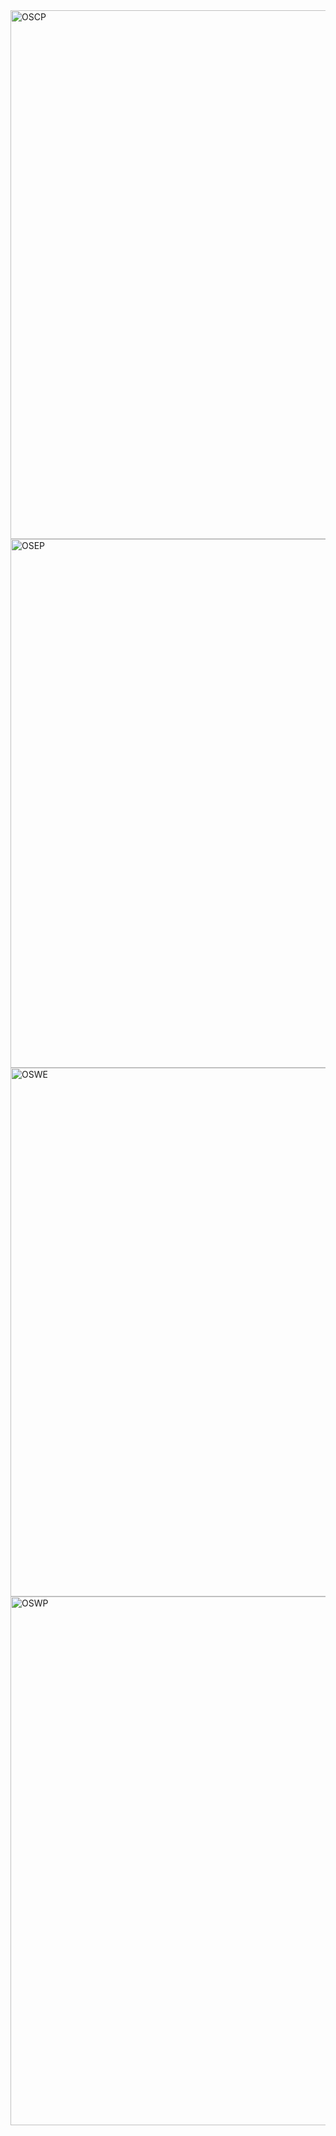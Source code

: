 <img width="846" alt="OSCP" src="https://github.com/A1vinSmith/A1vinSmith/assets/24937594/f004d615-032d-4868-bc6e-b2456527d534">


<img width="846" alt="OSEP" src="https://github.com/A1vinSmith/A1vinSmith/assets/24937594/02416de0-cb69-4bea-8278-04d120a6d33c">

<img width="846" alt="OSWE" src="https://api.accredible.com/v1/frontend/credential_website_embed_image/certificate/131842045">

<img width="846" alt="OSWP" src="https://api.accredible.com/v1/frontend/credential_website_embed_image/certificate/133568585">
<!--
![OSWE](https://api.accredible.com/v1/frontend/credential_website_embed_image/certificate/131842045)

![OSWP](https://api.accredible.com/v1/frontend/credential_website_embed_image/certificate/133568585)
-->
[![GitHub stats](https://github-readme-stats.vercel.app/api?username=A1vinSmith&theme=merko)](https://tryhackme.com/p/AlvinSmith)
<!--
[![Top Langs](https://github-readme-stats.vercel.app/api/top-langs/?username=A1vinSmith&layout=compact&theme=gruvbox)](https://tryhackme.com/p/AlvinSmith)
-->
<!--
![https://tryhackme.com/p/AlvinSmith](https://user-images.githubusercontent.com/24937594/112230523-d668a800-8c99-11eb-8860-7ea8d5ba9048.png)
-->
<!--
![216267](https://user-images.githubusercontent.com/24937594/132150473-9b085224-ebed-4bb0-b47c-a019d73ad169.png)
-->

  <!-- <a href="https://tryhackme.com/p/AlvinSmith"></a> -->

<!--
![THM-YNFCPQDJN4](https://user-images.githubusercontent.com/24937594/113675234-41d95d80-970f-11eb-83eb-e5fa47c539ac.png)
-->
  
<!--
**A1vinSmith/A1vinSmith** is a ✨ _special_ ✨ repository because its `README.md` (this file) appears on your GitHub profile.

Here are some ideas to get you started:

- 🔭 I’m currently working on ...
- 🌱 I’m currently learning ...
- 👯 I’m looking to collaborate on ...
- 🤔 I’m looking for help with ...
- 💬 Ask me about ...
- 📫 How to reach me: ...
- 😄 Pronouns: ...
- ⚡ Fun fact: ...
-->

